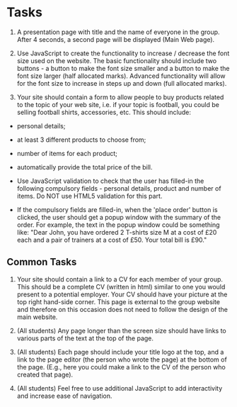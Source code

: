 # Tasks

1. A presentation page with title and the name of everyone in the group. After 4
seconds, a second page will be displayed (Main Web page).

2. Use JavaScript to create the functionality to increase / decrease the font size
used on the website. The basic functionality should include two buttons - a button to make
the font size smaller and a button to make the font size larger (half allocated marks).
Advanced functionality will allow for the font size to increase in steps up and down (full
allocated marks).

3. Your site should contain a form to allow people to buy products related to the
topic of your web site, i.e. if your topic is football, you could be selling football shirts,
accessories, etc. This should include:
* personal details;

* at least 3 different products to choose from;

* number of items for each product;

* automatically provide the total price of the bill.

* Use JavaScript validation to check that the user has filled-in the following
compulsory fields - personal details, product and number of items. Do NOT use
HTML5 validation for this part.

* If the compulsory fields are filled-in, when the 'place order' button is clicked, the
user should get a popup window with the summary of the order. For example, the
text in the popup window could be something like: "Dear John, you have ordered 2
T-shirts size M at a cost of £20 each and a pair of trainers at a cost of £50. Your
total bill is £90."


## Common Tasks

1. Your site should contain a link to a CV for each member of your group. This should be a complete CV (written in html) similar to one you would present to a potential employer. Your CV should have your picture at the top right hand-side corner. This page is external to the group website and therefore on this occasion
does not need to follow the design of the main website.

2.  (All students) Any page longer than the screen size should have links to various parts of the
text at the top of the page.

3. (All students) Each page should include your title logo at the top, and a link to the page
editor (the person who wrote the page) at the bottom of the page. (E.g., here you could
make a link to the CV of the person who created that page).

4. (All students) Feel free to use additional JavaScript to add interactivity and increase ease of
navigation.
